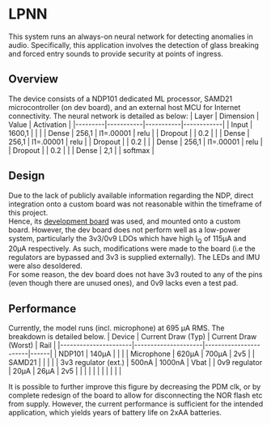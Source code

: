 # LPNN
This system runs an always-on neural network for detecting anomalies in audio. Specifically, this application involves the detection of glass breaking and forced entry sounds to provide security at points of ingress.

## Overview
The device consists of a NDP101 dedicated ML processor, SAMD21 microcontroller (on dev board), and an external host MCU for Internet connectivity. The neural network is detailed as below:
| Layer   | Dimension | Value     | Activation |
|---------|-----------|-----------|------------|
| Input   | 1600,1    |           |            |
| Dense   | 256,1     | l1=.00001 | relu       |
| Dropout |           | 0.2       |            |
| Dense   | 256,1     | l1=.00001 | relu       |
| Dropout |           | 0.2       |            |
| Dense   | 256,1     | l1=.00001 | relu       |
| Dropout |           | 0.2       |            |
| Dense   | 2,1       |           | softmax    |

## Design
Due to the lack of publicly available information regarding the NDP, direct integration onto a custom board was not reasonable within the timeframe of this project.<br>
Hence, its [development board](https://www.syntiant.com/tinyml) was used, and mounted onto a custom board. However, the dev board does not perform well as a low-power system, particularly the 3v3/0v9 LDOs which have high I<sub>Q</sub> of 115μA and 20μA respectively. As such, modifications were made to the board (i.e the regulators are bypassed and 3v3 is supplied externally). The LEDs and IMU were also desoldered.<br>
For some reason, the dev board does not have 3v3 routed to any of the pins (even though there are unused ones), and 0v9 lacks even a test pad.

## Performance

Currently, the model runs (incl. microphone) at 695 μA RMS. The breakdown is detailed below.
| Device               | Current Draw  (Typ) | Current Draw  (Worst) | Rail |
|----------------------|---------------------|-----------------------|------|
| NDP101               | 140μA               |                       |      |
| Microphone           | 620μA               | 700μA                 | 2v5  |
| SAMD21               |                     |                       |      |
| 3v3 regulator (ext.) | 500nA               | 1000nA                | Vbat |
| 0v9 regulator        | 20μA                | 26μA                  | 2v5  |
|                      |                     |                       |      |
|                      |                     |                       |      |

It is possible to further improve this figure by decreasing the PDM clk, or by complete redesign of the board to allow for disconnecting the NOR flash etc from supply. However, the current performance is sufficient for the intended application, which yields  years of battery life on 2xAA batteries.


